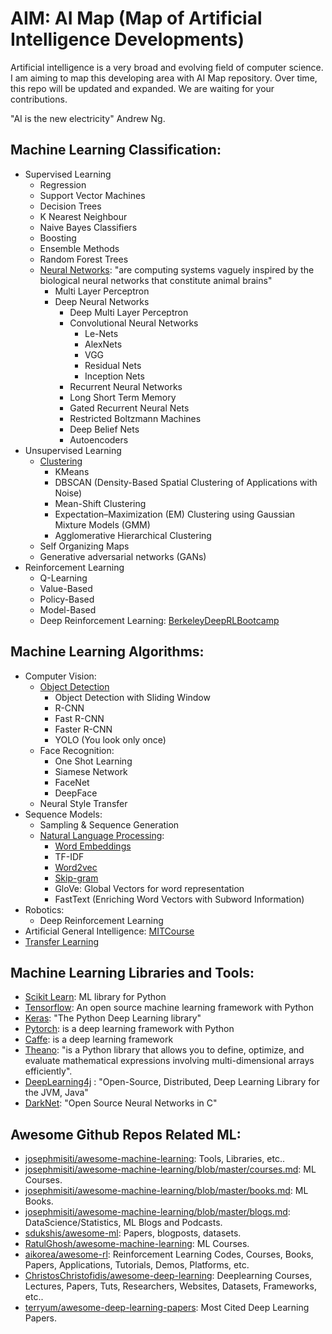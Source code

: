 # AIM: AI Map (Map of Artificial Intelligence Developments)

Artificial intelligence is a very broad and evolving field of computer science. I am aiming to map this developing area with AI Map repository. Over time, this repo will be updated and expanded. We are waiting for your contributions.

"AI is the new electricity" Andrew Ng.

## Machine Learning Classification:
* Supervised Learning
  * Regression
  * Support Vector Machines
  * Decision Trees
  * K Nearest Neighbour
  * Naive Bayes Classifiers
  * Boosting
  * Ensemble Methods
  * Random Forest Trees
  * [Neural Networks](https://www.youtube.com/watch?v=aircAruvnKk&list=PLZHQObOWTQDNU6R1_67000Dx_ZCJB-3pi): "are computing systems vaguely inspired by the biological neural networks that constitute animal brains"
       * Multi Layer Perceptron
       * Deep Neural Networks
           * Deep Multi Layer Perceptron
           * Convolutional Neural Networks
              * Le-Nets
              * AlexNets
              * VGG
              * Residual Nets
              * Inception Nets
           * Recurrent Neural Networks
           * Long Short Term Memory
           * Gated Recurrent Neural Nets
           * Restricted Boltzmann Machines
           * Deep Belief Nets
           * Autoencoders
* Unsupervised Learning
  * [Clustering](https://towardsdatascience.com/the-5-clustering-algorithms-data-scientists-need-to-know-a36d136ef68)
     * KMeans
     * DBSCAN (Density-Based Spatial Clustering of Applications with Noise)
     * Mean-Shift Clustering
     * Expectation–Maximization (EM) Clustering using Gaussian Mixture Models (GMM)
     * Agglomerative Hierarchical Clustering
  * Self Organizing Maps
  * Generative adversarial networks (GANs)
 * Reinforcement Learning
     * Q-Learning
     * Value-Based
     * Policy-Based
     * Model-Based
     * Deep Reinforcement Learning: [BerkeleyDeepRLBootcamp](https://sites.google.com/view/deep-rl-bootcamp/lectures)

## Machine Learning Algorithms:

* Computer Vision:
  * [Object Detection](https://towardsdatascience.com/r-cnn-fast-r-cnn-faster-r-cnn-yolo-object-detection-algorithms-36d53571365e)
       * Object Detection with Sliding Window
       * R-CNN
       * Fast R-CNN
       * Faster R-CNN
       * YOLO (You look only once)
   * Face Recognition:
       * One Shot Learning
       * Siamese Network
       * FaceNet
       * DeepFace
    * Neural Style Transfer
 * Sequence Models:
    * Sampling & Sequence Generation
    * [Natural Language Processing](https://towardsdatascience.com/word-embeddings-exploration-explanation-and-exploitation-with-code-in-python-5dac99d5d795):
       * [Word Embeddings](https://machinelearningmastery.com/what-are-word-embeddings/)
       * TF-IDF
       * [Word2vec](http://mccormickml.com/2016/04/19/word2vec-tutorial-the-skip-gram-model/)
       * [Skip-gram](http://mccormickml.com/2016/04/19/word2vec-tutorial-the-skip-gram-model/)
       * GloVe: Global Vectors for word representation
       * FastText (Enriching Word Vectors with Subword Information)
 * Robotics:
    * Deep Reinforcement Learning
 * Artificial General Intelligence: [MITCourse](https://agi.mit.edu/)
 * [Transfer Learning](https://machinelearningmastery.com/transfer-learning-for-deep-learning/)

## Machine Learning Libraries and Tools:

* [Scikit Learn](http://scikit-learn.org/): ML library for Python
* [Tensorflow](https://www.tensorflow.org/): An open source machine learning framework with Python
* [Keras](https://keras.io/): "The Python Deep Learning library"
* [Pytorch](https://pytorch.org/):  is a deep learning framework with Python
* [Caffe](http://caffe.berkeleyvision.org/): is a deep learning framework
* [Theano](http://deeplearning.net/software/theano/):  "is a Python library that allows you to define, optimize, and evaluate mathematical expressions involving multi-dimensional arrays efficiently".
* [DeepLearning4j](https://deeplearning4j.org/) : "Open-Source, Distributed, Deep Learning Library for the JVM, Java"
* [DarkNet](https://pjreddie.com/darknet/): "Open Source Neural Networks in C"

## Awesome Github Repos Related ML:
* [josephmisiti/awesome-machine-learning](https://github.com/josephmisiti/awesome-machine-learning): Tools, Libraries, etc..
* [josephmisiti/awesome-machine-learning/blob/master/courses.md](https://github.com/josephmisiti/awesome-machine-learning/blob/master/courses.md): ML Courses.
* [josephmisiti/awesome-machine-learning/blob/master/books.md](https://github.com/josephmisiti/awesome-machine-learning/blob/master/books.md): ML Books.
* [josephmisiti/awesome-machine-learning/blob/master/blogs.md](https://github.com/josephmisiti/awesome-machine-learning/blob/master/blogs.md): DataScience/Statistics, ML Blogs and Podcasts.
* [sdukshis/awesome-ml](https://github.com/sdukshis/awesome-ml): Papers, blogposts, datasets.
* [RatulGhosh/awesome-machine-learning](https://github.com/RatulGhosh/awesome-machine-learning): ML Courses.
* [aikorea/awesome-rl](https://github.com/aikorea/awesome-rl): Reinforcement Learning Codes, Courses, Books, Papers, Applications, Tutorials, Demos, Platforms, etc.
* [ChristosChristofidis/awesome-deep-learning](https://github.com/ChristosChristofidis/awesome-deep-learning): Deeplearning Courses, Lectures, Papers, Tuts, Researchers, Websites, Datasets, Frameworks, etc..
* [terryum/awesome-deep-learning-papers](https://github.com/terryum/awesome-deep-learning-papers): Most Cited Deep Learning Papers.
